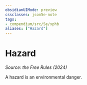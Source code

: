 ```yaml
---
obsidianUIMode: preview
cssclasses: json5e-note
tags:
- compendium/src/5e/xphb
aliases: ["Hazard"]
---
```

# Hazard
*Source: the Free Rules (2024)* 

A hazard is an environmental danger.